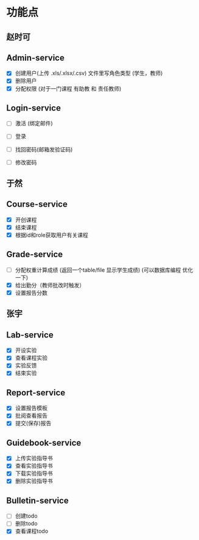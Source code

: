 # 功能点

## 赵时可

## Admin-service
- [x] 创建用户(上传 .xls/.xlsx/.csv) 文件里写角色类型 (学生，教师)
- [x] 删除用户
- [x] 分配权限 (对于一门课程 有助教 和 责任教师)

## Login-service
- [ ] 激活 (绑定邮件)
- [ ] 登录
- [ ] 找回密码(邮箱发验证码)
- [ ] 修改密码


## 于然

## Course-service
- [x] 开创课程
- [x] 结束课程
- [x] 根据id和role获取用户有关课程

## Grade-service
- [ ] 分配权重计算成绩 (返回一个table/file 显示学生成绩)  (可以数据库编程  优化一下)
- [x] 给出勤分（教师批改时触发）
- [x] 设置报告分数

## 张宇

## Lab-service
- [x] 开设实验 
- [x] 查看课程实验
- [x] 实验反馈
- [x] 结束实验

## Report-service
- [x] 设置报告模板
- [x] 批阅查看报告
- [x] 提交(保存)报告

## Guidebook-service
- [x] 上传实验指导书
- [x] 查看实验指导书
- [x] 下载实验指导书
- [x] 删除实验指导书

## Bulletin-service
- [ ] 创建todo 
- [ ] 删除todo 
- [x] 查看课程todo 
